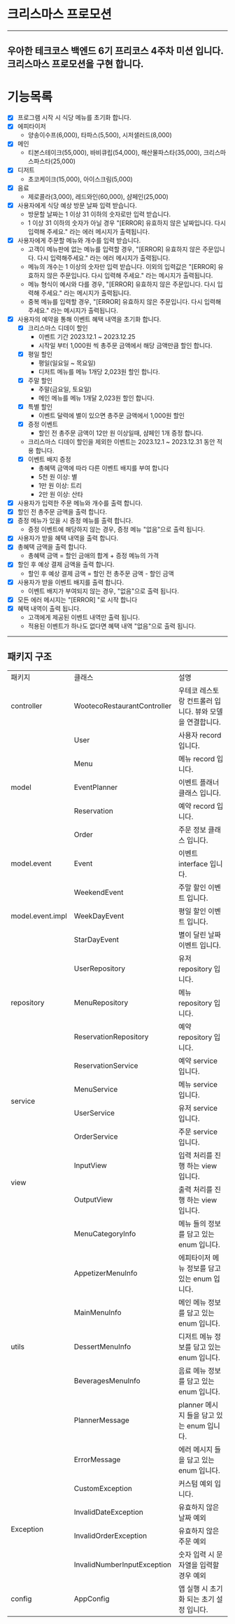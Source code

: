 # 크리스마스 프로모션

---
우아한 테크코스 백엔드 6기 프리코스 4주차 미션 입니다.<br>
크리스마스 프로모션을 구현 합니다.
---

# 기능목록

- [x] 프로그램 시작 시 식당 메뉴를 초기화 합니다.
- [x] 에피타이저
    - 양송이수프(6,000), 타파스(5,500), 시저샐러드(8,000)
- [x] 메인
    - 티본스테이크(55,000), 바비큐립(54,000), 해산물파스타(35,000), 크리스마스파스타(25,000)
- [x] 디저트
    - 초코케이크(15,000), 아이스크림(5,000)
- [x] 음료
    - 제로콜라(3,000), 레드와인(60,000), 샴페인(25,000)
- [x] 사용자에게 식당 예상 방문 날짜 입력 받습니다.
    - 방문할 날짜는 1 이상 31 이하의 숫자로만 입력 받습니다.
    - 1 이상 31 이하의 숫자가 아닐 경우 "[ERROR] 유효하지 않은 날짜입니다. 다시 입력해 주세요." 라는 에러 메시지가 출력됩니다.
- [x] 사용자에게 주문할 메뉴와 개수를 입력 받습니다.
    - 고객이 메뉴판에 없는 메뉴를 입력할 경우, "[ERROR] 유효하지 않은 주문입니다. 다시 입력해주세요." 라는 에러 메시지가 출력됩니다.
    - 메뉴의 개수는 1 이상의 숫자만 입력 받습니다. 이외의 입력값은 "[ERROR] 유효하지 않은 주문입니다. 다시 입력해 주세요." 라는 메시지가 출력됩니다.
    - 메뉴 형식이 예시와 다를 경우, "[ERROR] 유효하지 않은 주문입니다. 다시 입력해 주세요." 라는 메시지가 출력됩니다.
    - 중복 메뉴를 입력할 경우, "[ERROR] 유효하지 않은 주문입니다. 다시 입력해 주세요." 라는 메시지가 출력됩니다.
- [x] 사용자의 예약을 통해 이벤트 혜택 내역을 초기화 합니다.
    - [x] 크리스마스 디데이 할인
        - 이벤트 기간 2023.12.1 ~ 2023.12.25
        - 시작일 부터 1,000원 씩 총주문 금액에서 해당 금액만큼 할인 합니다.
    - [x] 평일 할인
        - 평일(일요일 ~ 목요일)
        - 디저트 메뉴를 메뉴 1개당 2,023원 할인 합니다.
    - [x] 주말 할인
        - 주말(금요일, 토요일)
        - 메인 메뉴를 메뉴 1개달 2,023원 할인 합니다.
    - [x] 특별 할인
        - 이벤트 달력에 별이 있으면 총주문 금액에서 1,000원 할인
    - [x] 증정 이벤트
        - 할인 전 총주문 금액이 12만 원 이상일때, 샴페인 1개 증정 합니다.
    - 크리스마스 디데이 할인을 제외한 이벤트는 2023.12.1 ~ 2023.12.31 동안 적용 합니다.
    - [x] 이벤트 배지 증정
        - 총혜택 금액에 따라 다른 이벤트 배지를 부여 합니다
        - 5천 원 이상: 별
        - 1만 원 이상: 트리
        - 2만 원 이상: 산타
- [x] 사용자가 입력한 주문 메뉴와 개수를 출력 합니다.
- [x] 할인 전 총주문 금액을 출력 합니다.
- [x] 증정 메뉴가 있을 시 증정 메뉴를 출력 합니다.
    - 증정 이벤트에 해당하지 않는 경우, 증정 메뉴 "없음"으로 출력 됩니다.
- [x] 사용자가 받을 혜택 내역을 출력 합니다.
- [x] 총혜택 금액을 출력 합니다.
    - 총혜택 금액 = 할인 금애의 합계 + 증정 메뉴의 가격
- [x] 할인 후 예상 결제 금액을 출력 합니다.
    - 할인 후 예상 결제 금액 = 할인 전 총주문 금액 - 할인 금액
- [x] 사용자가 받을 이벤트 배지를 출력 합니다.
    - 이벤트 배지가 부여되지 않는 경우, "없음"으로 출력 됩니다.
- [x] 모든 에러 메시지는 "[ERROR] "로 시작 합니다
- [x] 혜택 내역이 출력 됩니다.
    - 고객에게 제공된 이벤트 내역만 출력 됩니다.
    - 적용된 이벤트가 하나도 없다면 혜택 내역 "없음"으로 출력 됩니다.

---

## 패키지 구조

<table>
    <tr>
        <td>패키지</td>
        <td>클래스</td>
        <td>설명</td>
    </tr>
    <tr>
        <td>controller</td>
        <td>WootecoRestaurantController</td>
        <td>우테코 레스토랑 컨트롤러 입니다. 뷰와 모델을 연결합니다.</td>
    </tr>
    <tr>
        <td rowspan="5">model</td>
        <td>User</td>
        <td>사용자 record 입니다.</td>
    </tr>
    <tr>
        <td>Menu</td>
        <td>메뉴 record 입니다.</td>
    </tr>
    <tr>
        <td>EventPlanner</td>
        <td>이벤트 플래너 클래스 입니다.</td>
    </tr>
    <tr>
        <td>Reservation</td>
        <td>예약 record 입니다.</td>
    </tr>
    <tr>
        <td>Order</td>
        <td>주문 정보 클래스 입니다.</td>
    </tr>
    <tr>
        <td>model.event</td>
        <td>Event</td>
        <td>이벤트 interface 입니다.</td>
    </tr>
    <tr>
        <td rowspan="3">model.event.impl</td>
        <td>WeekendEvent</td>
        <td>주말 할인 이벤트 입니다.</td>
    </tr>
    <tr>
        <td>WeekDayEvent</td>
        <td>평일 할인 이벤트 입니다.</td>
    </tr>
    <tr>
        <td>StarDayEvent</td>
        <td>별이 달린 날짜 이벤트 입니다.</td>
    </tr>
    <tr>
        <td rowspan="3">repository</td>
        <td>UserRepository</td>
        <td>유저 repository 입니다.</td>
    </tr>
    <tr>
        <td>MenuRepository</td>
        <td>메뉴 repository 입니다.</td>
    </tr>
    <tr>
        <td>ReservationRepository</td>
        <td>예약 repository 입니다.</td>
    </tr>
    <tr>
        <td rowspan="4">service</td>
        <td>ReservationService</td>
        <td>예약 service 입니다.</td>
    </tr>
    <tr>
        <td>MenuService</td>
        <td>메뉴 service 입니다.</td>
    </tr>
    <tr>
        <td>UserService</td>
        <td>유저 service 입니다.</td>
    </tr>
        <td>OrderService</td>
        <td>주문 service 입니다.</td>
    <tr>
        <td rowspan="2">view</td>
        <td>InputView</td>
        <td>입력 처리를 진행 하는 view 입니다.</td>
    </tr>
    <tr>
        <td>OutputView</td>
        <td>출력 처리를 진행 하는 view 입니다.</td>
    </tr>
    <tr>
        <td rowspan="7">utils</td>
        <td>MenuCategoryInfo</td>
        <td>메뉴 들의 정보를 담고 있는 enum 입니다.</td>
    </tr>
    <tr>
        <td>AppetizerMenuInfo</td>
        <td>에피타이저 메뉴 정보를 담고 있는 enum 입니다.</td>
    </tr>
    <tr>
        <td>MainMenuInfo</td>
        <td>메인 메뉴 정보를 담고 있는 enum 입니다.</td>
    </tr>
    <tr>
        <td>DessertMenuInfo</td>
        <td>디저트 메뉴 정보를 담고 있는 enum 입니다.</td>
    </tr>
    <tr>
        <td>BeveragesMenuInfo</td>
        <td>음료 메뉴 정보를 담고 있는 enum 입니다.</td>
    </tr>
    <tr>
        <td>PlannerMessage</td>
        <td>planner 메시지 들을 담고 있는 enum 입니다.</td>
    </tr>
    <tr>
        <td>ErrorMessage</td>
        <td>에러 메시지 들을 담고 있는 enum 입니다.</td>
    </tr>
    <tr>
        <td rowspan="4">Exception</td>
        <td>CustomException</td>
        <td>커스텀 예외 입니다.</td>
    </tr>
    <tr>
        <td>InvalidDateException</td>
        <td>유효하지 않은 날짜 예외</td>
    </tr>
    <tr>
        <td>InvalidOrderException</td>
        <td>유효하지 않은 주문 예외</td>
    </tr>
    <tr>
        <td>InvalidNumberInputException</td>
        <td>숫자 입력 시 문자열을 입력할 경우 예외</td>
    </tr>
    <tr>
        <td>config</td>
        <td>AppConfig</td>
        <td>앱 실행 시 초기화 되는 초기 설정 입니다.</td>
    </tr>
</table>
